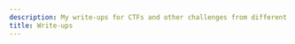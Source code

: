 ```yaml
---
description: My write-ups for CTFs and other challenges from different platforms
title: Write-ups
---
```

